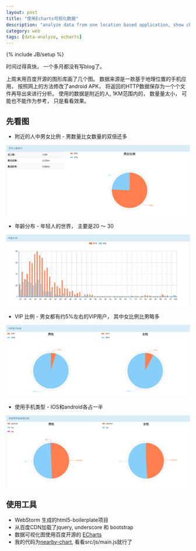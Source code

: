 ```yaml
---
layout: post
title: "使用Echarts可视化数据"
description: "analyze data from one location based application, show chart with ECharts"
category: web
tags: [data-analyze, echarts]
---
```

{% include JB/setup %}

时间过得真快， 一个多月都没有写blog了。

上周末用百度开源的图形库画了几个图。 数据来源是一款基于地理位置的手机应用， 按照网上的方法修改了android APK， 将返回的HTTP数据保存为一个个文件再导出来进行分析。 使用的数据是附近的人, 1KM范围内的， 数量量太小， 可能也不能作为参考， 只是看看效果。

## 先看图

* 附近的人中男女比例 - 男数量比女数量的双倍还多

![chart-1](/images/post/2015-06-15/chart-1.png)

* 年齡分布 - 年轻人的世界， 主要是20 ～ 30

![chart-2](/images/post/2015-06-15/chart-2.png)

* VIP 比例 - 男女都有约5%左右的VIP用户， 其中女比例比男略多

![chart-3](/images/post/2015-06-15/chart-3.png)

* 使用手机类型 - IOS和android各占一半

![chart-4](/images/post/2015-06-15/chart-4.png)

## 使用工具

* WebStorm 生成的html5-boilerplate项目
* 从百度CDN加载了jquery, underscore 和 bootstrap
* 数据可视化图使用百度开源的 [ECharts](http://echarts.baidu.com/)
* 我的代码为[nearby-chart](https://github.com/lizbew/nearby-chart), 看看src/js/main.js就行了

